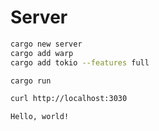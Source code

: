 # Server

```bash
cargo new server
cargo add warp
cargo add tokio --features full
```

```bash
cargo run
```

```bash
curl http://localhost:3030

Hello, world!
```
